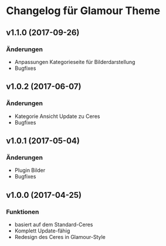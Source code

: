 # Changelog für Glamour Theme

## v1.1.0 (2017-09-26)

### Änderungen

- Anpassungen Kategorieseite für Bilderdarstellung
- Bugfixes

## v1.0.2 (2017-06-07)

### Änderungen

- Kategorie Ansicht Update zu Ceres
- Bugfixes

## v1.0.1 (2017-05-04)

### Änderungen

- Plugin Bilder
- Bugfixes

## v1.0.0 (2017-04-25)

### Funktionen

- basiert auf dem Standard-Ceres
- Komplett Update-fähig
- Redesign des Ceres in Glamour-Style